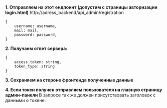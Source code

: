 **1. Отправляем на этот ендпоинт  (допустим с страницы авторизации login.html)**
http://adress_backend/api_admin/registration

```code  
{
    username: username,
    mail: mail,
    password: password,
}
```

**2. Получаем ответ сервера:**

```code
{
    access_token: string,
    token_type: string
}
```

**3. Сохраняем на стороне фронтенда полученные данные**

**4. Если токен получен отправляем пользователя на главную страницу админ-панели**
В запросе так же должен присутствовать заголовок с данными о токене.